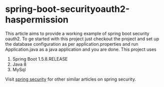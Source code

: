 # spring-boot-securityoauth2-haspermission
This article aims to provide a working example of spring boot security oauth2. To ge started with this project just checkout the project
and set up the database configuration as per application.properties and run Application.java as a java application and you are done.
This project uses
1. Spring Boot 1.5.8.RELEASE
2. Java 8
3. MySql

Visit [spring security](https://docs.spring.io/spring-security/site/docs/3.0.x/reference/springsecurity.html) for other similar articles on spring security.

